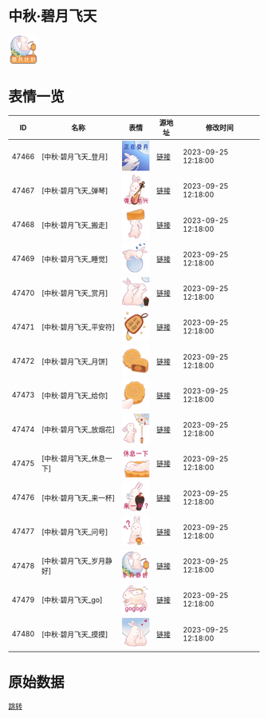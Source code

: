 # 中秋·碧月飞天

<img src="./cover.png" height="60" alt="cover" />

# 表情一览

|ID|名称|表情|源地址|修改时间|
|----|----|----|----|----|
|47466|[中秋·碧月飞天_登月]|<img src="./pic/047466_%5B中秋·碧月飞天_登月%5D.png" height="60" alt="登月"/>|[链接](https://i0.hdslb.com/bfs/garb/0ea76c48451e34e1a764f82ac07d416e54c0d039.png)|2023-09-25 12:18:00|
|47467|[中秋·碧月飞天_弹琴]|<img src="./pic/047467_%5B中秋·碧月飞天_弹琴%5D.png" height="60" alt="弹琴"/>|[链接](https://i0.hdslb.com/bfs/garb/72b1718159fbe39b93623ade363fccd65ef69e7c.png)|2023-09-25 12:18:00|
|47468|[中秋·碧月飞天_搬走]|<img src="./pic/047468_%5B中秋·碧月飞天_搬走%5D.png" height="60" alt="搬走"/>|[链接](https://i0.hdslb.com/bfs/garb/7e5a3409c70de6267180fef718e777cdcc80624b.png)|2023-09-25 12:18:00|
|47469|[中秋·碧月飞天_睡觉]|<img src="./pic/047469_%5B中秋·碧月飞天_睡觉%5D.png" height="60" alt="睡觉"/>|[链接](https://i0.hdslb.com/bfs/garb/005c784f76ed9cc969b3d6c13cdf6afb28569a42.png)|2023-09-25 12:18:00|
|47470|[中秋·碧月飞天_赏月]|<img src="./pic/047470_%5B中秋·碧月飞天_赏月%5D.png" height="60" alt="赏月"/>|[链接](https://i0.hdslb.com/bfs/garb/af5b49a086dd75aac3bd750a80c54782e3e07134.png)|2023-09-25 12:18:00|
|47471|[中秋·碧月飞天_平安符]|<img src="./pic/047471_%5B中秋·碧月飞天_平安符%5D.png" height="60" alt="平安符"/>|[链接](https://i0.hdslb.com/bfs/garb/bfb3fb768d2ae2cf04f11fce4ca306bee4074a5c.png)|2023-09-25 12:18:00|
|47472|[中秋·碧月飞天_月饼]|<img src="./pic/047472_%5B中秋·碧月飞天_月饼%5D.png" height="60" alt="月饼"/>|[链接](https://i0.hdslb.com/bfs/garb/9a9c013161cf5c367406d4d4b3ca03f5150a2bad.png)|2023-09-25 12:18:00|
|47473|[中秋·碧月飞天_给你]|<img src="./pic/047473_%5B中秋·碧月飞天_给你%5D.png" height="60" alt="给你"/>|[链接](https://i0.hdslb.com/bfs/garb/01b02a531274ff40d0d7d7ea4656f2d40257676c.png)|2023-09-25 12:18:00|
|47474|[中秋·碧月飞天_放烟花]|<img src="./pic/047474_%5B中秋·碧月飞天_放烟花%5D.png" height="60" alt="放烟花"/>|[链接](https://i0.hdslb.com/bfs/garb/4ab5cf065bf25f529dfdc2b44c675af638a211eb.png)|2023-09-25 12:18:00|
|47475|[中秋·碧月飞天_休息一下]|<img src="./pic/047475_%5B中秋·碧月飞天_休息一下%5D.png" height="60" alt="休息一下"/>|[链接](https://i0.hdslb.com/bfs/garb/47dcac97ce8b60863e45ffdbee60254831eba77a.png)|2023-09-25 12:18:00|
|47476|[中秋·碧月飞天_来一杯]|<img src="./pic/047476_%5B中秋·碧月飞天_来一杯%5D.png" height="60" alt="来一杯"/>|[链接](https://i0.hdslb.com/bfs/garb/e7b21b6a4792633f13fca94f19ab9b01e07ce138.png)|2023-09-25 12:18:00|
|47477|[中秋·碧月飞天_问号]|<img src="./pic/047477_%5B中秋·碧月飞天_问号%5D.png" height="60" alt="问号"/>|[链接](https://i0.hdslb.com/bfs/garb/a8817793870b7ecab3de159cdf32480e98dab899.png)|2023-09-25 12:18:00|
|47478|[中秋·碧月飞天_岁月静好]|<img src="./pic/047478_%5B中秋·碧月飞天_岁月静好%5D.png" height="60" alt="岁月静好"/>|[链接](https://i0.hdslb.com/bfs/garb/fa0f200185856a5d2ddc72786bec637efea12e7e.png)|2023-09-25 12:18:00|
|47479|[中秋·碧月飞天_go]|<img src="./pic/047479_%5B中秋·碧月飞天_go%5D.png" height="60" alt="go"/>|[链接](https://i0.hdslb.com/bfs/garb/163eabf8492d0437a17c66ee305dfe725edef40f.png)|2023-09-25 12:18:00|
|47480|[中秋·碧月飞天_摸摸]|<img src="./pic/047480_%5B中秋·碧月飞天_摸摸%5D.png" height="60" alt="摸摸"/>|[链接](https://i0.hdslb.com/bfs/garb/6118fcb3c02e5314c0f38268b503b94e70ae6346.png)|2023-09-25 12:18:00|

# 原始数据

[跳转](./raw.json)


